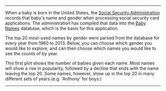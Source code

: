 
--------------

When a baby is born in the United States, the [Social Security Administration](http://www.ssa.gov/) records that baby's name and gender when processing social security card applications.  The administration has compiled that data into the [Baby Names](http://catalog.data.gov/dataset/baby-names-from-social-security-card-applications-national-level-data) database, which is the basis for this application.

The top 20 most-used names by gender were parsed from the database for every year from 1960 to 2013.  Below, you can choose which gender you would like to explore, and can then choose which names you would like to see the counts of by year.

This first plot shows the number of babies given each name. Most names will show a rise in popularity, followed by a decline that ends with the name leaving the top 20.  Some names, however, show up in the top 20 in many different sets of years (e.g. 'Anthony' for boys.)


--------------
